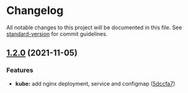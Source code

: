 # Changelog

All notable changes to this project will be documented in this file. See [standard-version](https://github.com/conventional-changelog/standard-version) for commit guidelines.

## [1.2.0](https://github.com/evgeniizab/magestack/compare/v1.1.1...v1.2.0) (2021-11-05)


### Features

* **kube:** add nginx deployment, service and configmap ([5dccfa7](https://github.com/evgeniizab/magestack/commit/5dccfa707e3948049e42b51309ca0b1e08b10f6d))
